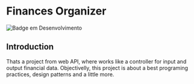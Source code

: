 # Finances Organizer 
![Badge em Desenvolvimento](https://img.shields.io/pypi/status/in%20development)
<h2>Introduction</h2>
Thats a project from web API, where works like a controller for input and output financial data. Objectivelly, this project is about a best programing practices, design patterns and a little more. 
